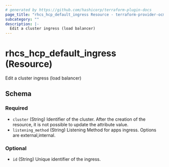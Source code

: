 ```yaml
---
# generated by https://github.com/hashicorp/terraform-plugin-docs
page_title: "rhcs_hcp_default_ingress Resource - terraform-provider-ocm"
subcategory: ""
description: |-
  Edit a cluster ingress (load balancer)
---
```


# rhcs_hcp_default_ingress (Resource)

Edit a cluster ingress (load balancer)



<!-- schema generated by tfplugindocs -->
## Schema

### Required

- `cluster` (String) Identifier of the cluster. After the creation of the resource, it is not possible to update the attribute value.
- `listening_method` (String) Listening Method for apps ingress. Options are external,internal.

### Optional

- `id` (String) Unique identifier of the ingress.
